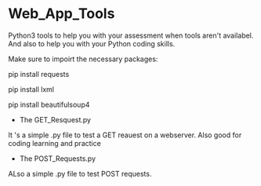 # Web_App_Tools
Python3 tools to help you with your assessment when tools aren't availabel. And also to help you with your Python coding skills.

Make sure to impoirt the necessary packages:

pip install requests

pip install lxml

pip install beautifulsoup4

- The GET_Resquest.py

It 's a simple .py file to test a GET reauest on a webserver. Also good for coding learning and practice

- The POST_Requests.py

ALso a simple .py file to test POST requests.



